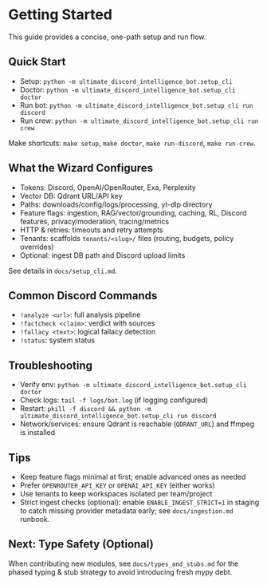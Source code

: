 # Getting Started

This guide provides a concise, one-path setup and run flow.

## Quick Start

- Setup: `python -m ultimate_discord_intelligence_bot.setup_cli`
- Doctor: `python -m ultimate_discord_intelligence_bot.setup_cli doctor`
- Run bot: `python -m ultimate_discord_intelligence_bot.setup_cli run discord`
- Run crew: `python -m ultimate_discord_intelligence_bot.setup_cli run crew`

Make shortcuts: `make setup`, `make doctor`, `make run-discord`, `make run-crew`.

## What the Wizard Configures

- Tokens: Discord, OpenAI/OpenRouter, Exa, Perplexity
- Vector DB: Qdrant URL/API key
- Paths: downloads/config/logs/processing, yt-dlp directory
- Feature flags: ingestion, RAG/vector/grounding, caching, RL, Discord features, privacy/moderation, tracing/metrics
- HTTP & retries: timeouts and retry attempts
- Tenants: scaffolds `tenants/<slug>/` files (routing, budgets, policy overrides)
- Optional: ingest DB path and Discord upload limits

See details in `docs/setup_cli.md`.

## Common Discord Commands

- `!analyze <url>`: full analysis pipeline
- `!factcheck <claim>`: verdict with sources
- `!fallacy <text>`: logical fallacy detection
- `!status`: system status

## Troubleshooting

- Verify env: `python -m ultimate_discord_intelligence_bot.setup_cli doctor`
- Check logs: `tail -f logs/bot.log` (if logging configured)
- Restart: `pkill -f discord && python -m ultimate_discord_intelligence_bot.setup_cli run discord`
- Network/services: ensure Qdrant is reachable (`QDRANT_URL`) and ffmpeg is installed

## Tips

- Keep feature flags minimal at first; enable advanced ones as needed
- Prefer `OPENROUTER_API_KEY` or `OPENAI_API_KEY` (either works)
- Use tenants to keep workspaces isolated per team/project
- Strict ingest checks (optional): enable `ENABLE_INGEST_STRICT=1` in staging to catch missing provider metadata early; see `docs/ingestion.md` runbook.

## Next: Type Safety (Optional)

When contributing new modules, see `docs/types_and_stubs.md` for the phased typing & stub strategy to avoid introducing fresh mypy debt.
